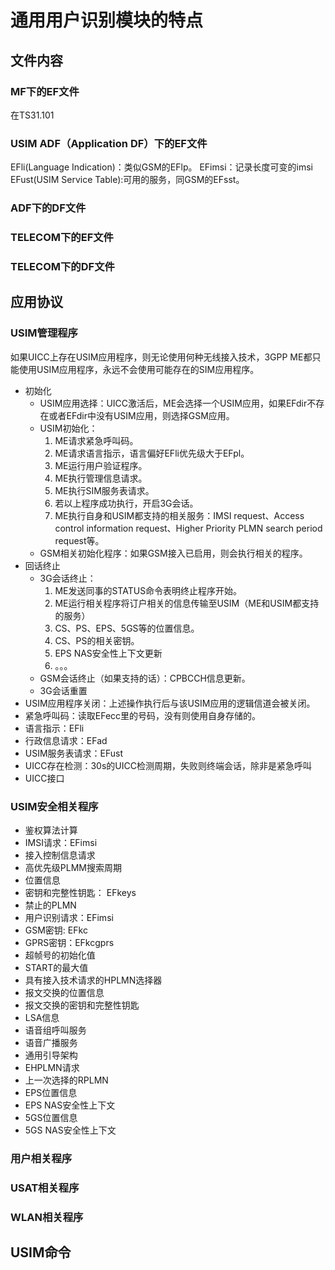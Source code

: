 # 通用用户识别模块的特点

## 文件内容

### MF下的EF文件
在TS31.101
### USIM ADF（Application DF）下的EF文件
EFli(Language Indication)：类似GSM的EFlp。
EFimsi：记录长度可变的imsi
EFust(USIM Service Table):可用的服务，同GSM的EFsst。
### ADF下的DF文件
### TELECOM下的EF文件
### TELECOM下的DF文件

## 应用协议
### USIM管理程序
如果UICC上存在USIM应用程序，则无论使用何种无线接入技术，3GPP ME都只能使用USIM应用程序，永远不会使用可能存在的SIM应用程序。
- 初始化
  * USIM应用选择：UICC激活后，ME会选择一个USIM应用，如果EFdir不存在或者EFdir中没有USIM应用，则选择GSM应用。
  * USIM初始化：
    1. ME请求紧急呼叫码。
    2. ME请求语言指示，语言偏好EFli优先级大于EFpl。
    3. ME运行用户验证程序。
    4. ME执行管理信息请求。
    5. ME执行SIM服务表请求。
    6. 若以上程序成功执行，开启3G会话。
    7. ME执行自身和USIM都支持的相关服务：IMSI request、Access control information request、Higher Priority PLMN search period request等。
  * GSM相关初始化程序：如果GSM接入已启用，则会执行相关的程序。
- 回话终止
  * 3G会话终止：
    1. ME发送同事的STATUS命令表明终止程序开始。
    2. ME运行相关程序将订户相关的信息传输至USIM（ME和USIM都支持的服务）
      1. CS、PS、EPS、5GS等的位置信息。
      2. CS、PS的相关密钥。
      3. EPS NAS安全性上下文更新
      4. 。。。
  * GSM会话终止（如果支持的话）：CPBCCH信息更新。
  * 3G会话重置
- USIM应用程序关闭：上述操作执行后与该USIM应用的逻辑信道会被关闭。
- 紧急呼叫码：读取EFecc里的号码，没有则使用自身存储的。
- 语言指示：EFli
- 行政信息请求：EFad
- USIM服务表请求：EFust
- UICC存在检测：30s的UICC检测周期，失败则终端会话，除非是紧急呼叫
- UICC接口
### USIM安全相关程序
- 鉴权算法计算
- IMSI请求：EFimsi
- 接入控制信息请求
- 高优先级PLMM搜索周期
- 位置信息
- 密钥和完整性钥匙： EFkeys
- 禁止的PLMN
- 用户识别请求：EFimsi
- GSM密钥: EFkc
- GPRS密钥：EFkcgprs
- 超帧号的初始化值
- START的最大值
- 具有接入技术请求的HPLMN选择器
- 报文交换的位置信息
- 报文交换的密钥和完整性钥匙
- LSA信息
- 语音组呼叫服务
- 语音广播服务
- 通用引导架构
- EHPLMN请求
- 上一次选择的RPLMN
- EPS位置信息
- EPS NAS安全性上下文
- 5GS位置信息
- 5GS NAS安全性上下文
### 用户相关程序
### USAT相关程序
### WLAN相关程序

## USIM命令
